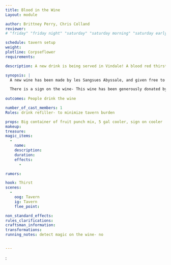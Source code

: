 ```yaml
---
title: Blood in the Wine
Layout: module

author: Brittney Perry, Chris Colland
reviewer: 
# "friday" "friday night" "saturday" "saturday morning" "saturday early afternoon" "saturday early evening" "saturday night" "reaction" "tavern setup" "townsfolk" "randoms"

schedule: tavern setup
weight: 
plotline: Corpseflower
requirements: 

description: A new drink is being served in Vindale! A blood red thirst quencher, it is being offered for free in the tavern.

synopsis: |
  A new wine has been made by les Sangsues Abyssale, and given free to the adventurers. It is fruity and bright red. No, there is no blood in it. It is being served in the tavern for free for the entire weekend! 

  There is a sign on the wine- This wine has been generously donated by the les Sangsues Abyssale. This wine was made with you, the adventurer in mind, and it is 100% blood and magic free! OOG- Fruit Punch 
  
outcomes: People drink the wine

number_of_cast_members: 1
Roles: drink refiller- to minimize tavern burden

props: Big container of fruit punch mix, 5 gal cooler, sign on cooler 
makeup: 
treasure: 
magic_items:
  - 
    name: 
    description:  
    duration: 
    effects: 
      - 

rumors: 

hook: Thirst
scenes: 
  - 
    oog: Tavern
    ig: Tavern 
    flee_point: 

non_standard_effects: 
rules_clarifications: 
craftsman_information: 
transformations: 
running_notes: detect magic on the wine- no


---
```


: 